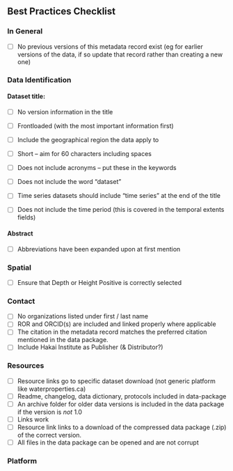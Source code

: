 


## Best Practices Checklist

### In General
- [ ] No previous versions of this metadata record exist (eg for earlier versions of the data, if so update that record rather than creating a new one)

### Data Identification

#### Dataset title:

- [ ] No version information in the title
- [ ] Frontloaded (with the most important information first) 
- [ ] Include the geographical region the data apply to 
- [ ] Short – aim for 60 characters including spaces 
- [ ] Does not include acronyms – put these in the keywords 
- [ ] Does not include the word “dataset” 
- [ ] Time series datasets should include “time series” at the end of the title 
- [ ] Does not include the time period (this is covered in the temporal extents fields)


#### Abstract

- [ ] Abbreviations have been expanded upon at first mention

### Spatial

- [ ] Ensure that Depth or Height Positive is correctly selected

### Contact

- [ ] No organizations listed under first / last name
- [ ] ROR and ORCID(s) are included and linked properly where applicable
- [ ] The citation in the metadata record matches the preferred citation mentioned in the data package. 
- [ ] Include Hakai Institute as Publisher (& Distributor?)

### Resources

- [ ] Resource links go to specific dataset download (not generic platform like waterproperties.ca)
- [ ] Readme, changelog, data dictionary, protocols included in data-package
- [ ] An archive folder for older data versions is included in the data package if the version is _not_ 1.0
- [ ] Links work
- [ ] Resource link links to a download of the compressed data package (.zip) of the correct version.
- [ ] All files in the data package can be opened and are not corrupt

### Platform
